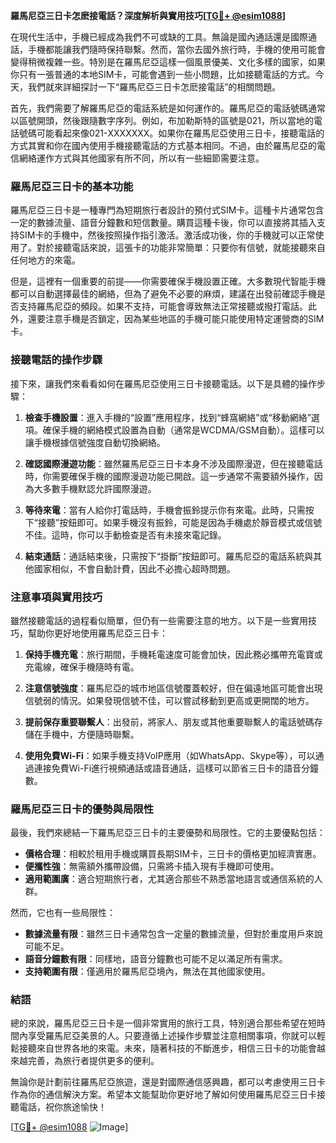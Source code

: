 **羅馬尼亞三日卡怎麽接電話？深度解析與實用技巧[[TG💪+ @esim1088](https://t.me/s/esim1088)]**

在現代生活中，手機已經成為我們不可或缺的工具。無論是國內通話還是國際通話，手機都能讓我們隨時保持聯繫。然而，當你去國外旅行時，手機的使用可能會變得稍微複雜一些。特別是在羅馬尼亞這樣一個風景優美、文化多樣的國家，如果你只有一張普通的本地SIM卡，可能會遇到一些小問題，比如接聽電話的方式。今天，我們就來詳細探討一下“羅馬尼亞三日卡怎麽接電話”的相關問題。

首先，我們需要了解羅馬尼亞的電話系統是如何運作的。羅馬尼亞的電話號碼通常以區號開頭，然後跟隨數字序列。例如，布加勒斯特的區號是021，所以當地的電話號碼可能看起來像021-XXXXXXX。如果你在羅馬尼亞使用三日卡，接聽電話的方式其實和你在國內使用手機接聽電話的方式基本相同。不過，由於羅馬尼亞的電信網絡運作方式與其他國家有所不同，所以有一些細節需要注意。

### 羅馬尼亞三日卡的基本功能

羅馬尼亞三日卡是一種專門為短期旅行者設計的預付式SIM卡。這種卡片通常包含一定的數據流量、語音分鐘數和短信數量。購買這種卡後，你可以直接將其插入支持SIM卡的手機中，然後按照操作指引激活。激活成功後，你的手機就可以正常使用了。對於接聽電話來說，這張卡的功能非常簡單：只要你有信號，就能接聽來自任何地方的來電。

但是，這裡有一個重要的前提——你需要確保手機設置正確。大多數現代智能手機都可以自動選擇最佳的網絡，但為了避免不必要的麻煩，建議在出發前確認手機是否支持羅馬尼亞的頻段。如果不支持，可能會導致無法正常接聽或撥打電話。此外，還要注意手機是否鎖定，因為某些地區的手機可能只能使用特定運營商的SIM卡。

### 接聽電話的操作步驟

接下來，讓我們來看看如何在羅馬尼亞使用三日卡接聽電話。以下是具體的操作步驟：

1. **檢查手機設置**：進入手機的“設置”應用程序，找到“蜂窩網絡”或“移動網絡”選項。確保手機的網絡模式設置為自動（通常是WCDMA/GSM自動）。這樣可以讓手機根據信號強度自動切換網絡。

2. **確認國際漫遊功能**：雖然羅馬尼亞三日卡本身不涉及國際漫遊，但在接聽電話時，你需要確保手機的國際漫遊功能已開啟。這一步通常不需要額外操作，因為大多數手機默認允許國際漫遊。

3. **等待來電**：當有人給你打電話時，手機會振鈴提示你有來電。此時，只需按下“接聽”按鈕即可。如果手機沒有振鈴，可能是因為手機處於靜音模式或信號不佳。這時，你可以手動檢查是否有未接來電記錄。

4. **結束通話**：通話結束後，只需按下“掛斷”按鈕即可。羅馬尼亞的電話系統與其他國家相似，不會自動計費，因此不必擔心超時問題。

### 注意事項與實用技巧

雖然接聽電話的過程看似簡單，但仍有一些需要注意的地方。以下是一些實用技巧，幫助你更好地使用羅馬尼亞三日卡：

1. **保持手機充電**：旅行期間，手機耗電速度可能會加快，因此務必攜帶充電寶或充電線，確保手機隨時有電。

2. **注意信號強度**：羅馬尼亞的城市地區信號覆蓋較好，但在偏遠地區可能會出現信號弱的情況。如果發現信號不佳，可以嘗試移動到更高或更開闊的地方。

3. **提前保存重要聯繫人**：出發前，將家人、朋友或其他重要聯繫人的電話號碼存儲在手機中，方便隨時聯繫。

4. **使用免費Wi-Fi**：如果手機支持VoIP應用（如WhatsApp、Skype等），可以通過連接免費Wi-Fi進行視頻通話或語音通話，這樣可以節省三日卡的語音分鐘數。

### 羅馬尼亞三日卡的優勢與局限性

最後，我們來總結一下羅馬尼亞三日卡的主要優勢和局限性。它的主要優點包括：

- **價格合理**：相較於租用手機或購買長期SIM卡，三日卡的價格更加經濟實惠。
- **便攜性強**：無需額外攜帶設備，只需將卡插入現有手機即可使用。
- **適用範圍廣**：適合短期旅行者，尤其適合那些不熟悉當地語言或通信系統的人群。

然而，它也有一些局限性：

- **數據流量有限**：雖然三日卡通常包含一定量的數據流量，但對於重度用戶來說可能不足。
- **語音分鐘數有限**：同樣地，語音分鐘數也可能不足以滿足所有需求。
- **支持範圍有限**：僅適用於羅馬尼亞境內，無法在其他國家使用。

### 結語

總的來說，羅馬尼亞三日卡是一個非常實用的旅行工具，特別適合那些希望在短時間內享受羅馬尼亞美景的人。只要遵循上述操作步驟並注意相關事項，你就可以輕鬆接聽來自世界各地的來電。未來，隨著科技的不斷進步，相信三日卡的功能會越來越完善，為旅行者提供更多的便利。

無論你是計劃前往羅馬尼亞旅遊，還是對國際通信感興趣，都可以考慮使用三日卡作為你的通信解決方案。希望本文能幫助你更好地了解如何使用羅馬尼亞三日卡接聽電話，祝你旅途愉快！

[[TG💪+ @esim1088](https://t.me/s/esim1088) ![Image](https://i.postimg.cc/4NQfJmqS/Snipaste-2025-05-13-00-14-12.png)]